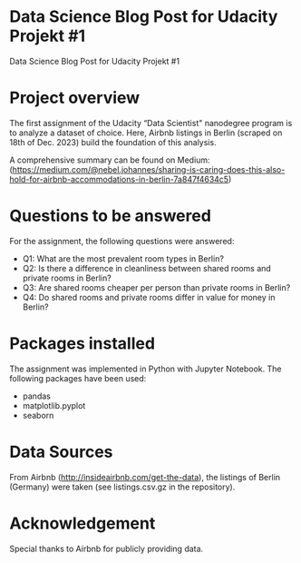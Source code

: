 # Data Science Blog Post for Udacity Projekt #1
Data Science Blog Post for Udacity Projekt #1

# Project overview
The first assignment of the Udacity “Data Scientist" nanodegree program is to analyze a dataset of choice. Here, Airbnb listings in Berlin (scraped on 18th of Dec. 2023) build the foundation of this analysis.

A comprehensive summary can be found on Medium: (https://medium.com/@nebel.johannes/sharing-is-caring-does-this-also-hold-for-airbnb-accommodations-in-berlin-7a847f4634c5)

# Questions to be answered
For the assignment, the following questions were answered:

- Q1: What are the most prevalent room types in Berlin?
- Q2: Is there a difference in cleanliness between shared rooms and private rooms in Berlin?
- Q3: Are shared rooms cheaper per person than private rooms in Berlin?
- Q4: Do shared rooms and private rooms differ in value for money in Berlin?

# Packages installed
The assignment was implemented in Python with Jupyter Notebook. The following packages have been used:

- pandas
- matplotlib.pyplot
- seaborn

# Data Sources
From Airbnb (http://insideairbnb.com/get-the-data), the listings of Berlin (Germany) were taken (see listings.csv.gz in the repository).

# Acknowledgement
Special thanks to Airbnb for publicly providing data.
